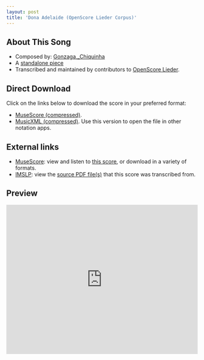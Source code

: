 ```yaml
---
layout: post
title: 'Dona Adelaide (OpenScore Lieder Corpus)'
---
```


## About This Song

- Composed by: [Gonzaga,_Chiquinha](https://fourscoreandmore.org/openscore/lieder/Gonzaga,_Chiquinha)
- A [standalone piece](https://fourscoreandmore.org/openscore/lieder/Gonzaga,_Chiquinha/_)
- Transcribed and maintained by contributors to [OpenScore Lieder].

[OpenScore Lieder]: https://musescore.com/openscore-lieder-corpus

## Direct Download

Click on the links below to download the score in your preferred format:
- [MuseScore (compressed)](https://github.com/openscore/lieder/blob/main/scores/Gonzaga,_Chiquinha/_/Dona_Adelaide/lc6610193.mscz?raw=true).
- [MusicXML (compressed)](https://github.com/openscore/lieder/blob/main/scores/Gonzaga,_Chiquinha/_/Dona_Adelaide/lc6610193.mxl?raw=true). Use this version to open the file in other notation apps.

## External links

- [MuseScore]: view and listen to [this score][MuseScore], or download in a variety of formats.
- [IMSLP]: view the [source PDF file(s)][IMSLP] that this score was transcribed from.

[MuseScore]: https://musescore.com/score/6610193
[IMSLP]: https://imslp.org/wiki/Special:ReverseLookup/600893

## Preview

<iframe width="100%" height="394" src="https://musescore.com/openscore-lieder-corpus/scores/6610193/embed" frameborder="0" allowfullscreen allow="autoplay; fullscreen"></iframe>
